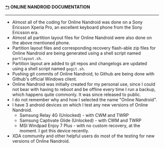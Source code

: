 #### [↰](README.md) ONLINE NANDROID DOCUMENTATION

---

* Almost all of the coding for Online Nandroid was done on a Sony Ericsson Xperia Pro, an excellent keyboard phone from the Sony Ericsson era.
* Almost all partition layout files for Online Nandroid were also done on the above mentioned phone.
* Partition layout files and corresponding recovery flash-able zip files for Online Nandroid are being generated using a shell script named `partlayout.sh`.
* Partition layout are added to git repos and changelogs are updated using a shell script named `gogit.sh`.
* Pushing git commits of Online Nandroid, to Github are being done with Github's official Windows client.
* Online Nandroid was initially created for my personal use, since I could not bear with having to reboot and be offline every time I run a backup, which happens quite commonly. It was since released to public.
* I do not remember why and how I selected the name "Online Nandroid".
* I have 3 android devices on which I test any new versions of Online Nandroid.
	* Samsung Relay 4G (Unlocked) - with CWM and TWRP
	* Samsung Captivate Glide (Unlocked) - with CWM and TWRP
	* MSI Windpad Enjoy 7 Plus - with no custom recovery, at the moment. I got this device recently.
* XDA community and other helpful users do most of the testing for new versions of Online Nandroid.
